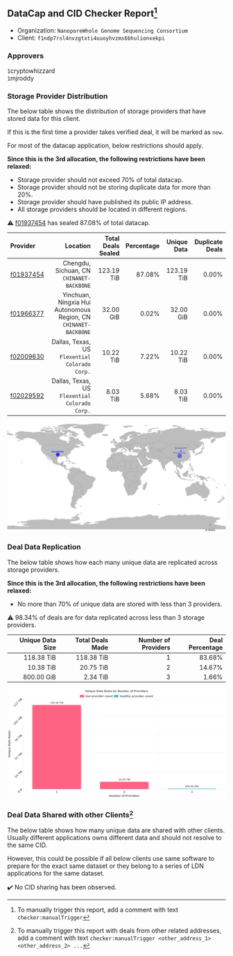 ## DataCap and CID Checker Report[^1]
 - Organization: `NanoporeWhole Genome Sequencing Consortium`
 - Client: `f1ndp7rsl4nvzgtxti4uuoyhvzms6bhulionxekpi`
### Approvers
`1`cryptowhizzard<br/>`1`mjroddy

### Storage Provider Distribution
The below table shows the distribution of storage providers that have stored data for this client.

If this is the first time a provider takes verified deal, it will be marked as `new`.

For most of the datacap application, below restrictions should apply.

**Since this is the 3rd allocation, the following restrictions have been relaxed:**
 - Storage provider should not exceed 70% of total datacap.
 - Storage provider should not be storing duplicate data for more than 20%.
 - Storage provider should have published its public IP address.
 - All storage providers should be located in different regions.

⚠️ [f01937454](https://filfox.info/en/address/f01937454) has sealed 87.08% of total datacap.

| Provider                                              |                                                            Location | Total Deals Sealed | Percentage | Unique Data | Duplicate Deals |
| :---------------------------------------------------- | ------------------------------------------------------------------: | -----------------: | ---------: | ----------: | --------------: |
| [f01937454](https://filfox.info/en/address/f01937454) |                        Chengdu, Sichuan, CN<br/>`CHINANET-BACKBONE` |         123.19 TiB |     87.08% |  123.19 TiB |           0.00% |
| [f01966377](https://filfox.info/en/address/f01966377) | Yinchuan, Ningxia Hui Autonomous Region, CN<br/>`CHINANET-BACKBONE` |          32.00 GiB |      0.02% |   32.00 GiB |           0.00% |
| [f02009630](https://filfox.info/en/address/f02009630) |                   Dallas, Texas, US<br/>`Flexential Colorado Corp.` |          10.22 TiB |      7.22% |   10.22 TiB |           0.00% |
| [f02029592](https://filfox.info/en/address/f02029592) |                   Dallas, Texas, US<br/>`Flexential Colorado Corp.` |           8.03 TiB |      5.68% |    8.03 TiB |           0.00% |

<img src="https://raw.githubusercontent.com/data-preservation-programs/filplus-checker-assets/main/filecoin-project/filecoin-plus-large-datasets/issues/1564/1677308868977.png"/>

### Deal Data Replication
The below table shows how each many unique data are replicated across storage providers.


**Since this is the 3rd allocation, the following restrictions have been relaxed:**
- No more than 70% of unique data are stored with less than 3 providers.

⚠️ 98.34% of deals are for data replicated across less than 3 storage providers.

| Unique Data Size | Total Deals Made | Number of Providers | Deal Percentage |
| ---------------: | ---------------: | ------------------: | --------------: |
|       118.38 TiB |       118.38 TiB |                   1 |          83.68% |
|        10.38 TiB |        20.75 TiB |                   2 |          14.67% |
|       800.00 GiB |         2.34 TiB |                   3 |           1.66% |

<img src="https://raw.githubusercontent.com/data-preservation-programs/filplus-checker-assets/main/filecoin-project/filecoin-plus-large-datasets/issues/1564/1677308869605.png"/>

### Deal Data Shared with other Clients[^3]
The below table shows how many unique data are shared with other clients.
Usually different applications owns different data and should not resolve to the same CID.

However, this could be possible if all below clients use same software to prepare for the exact same dataset or they belong to a series of LDN applications for the same dataset.

✔️ No CID sharing has been observed.

[^1]: To manually trigger this report, add a comment with text `checker:manualTrigger`

[^2]: Deals from those addresses are combined into this report as they are specified with `checker:manualTrigger`

[^3]: To manually trigger this report with deals from other related addresses, add a comment with text `checker:manualTrigger <other_address_1> <other_address_2> ...`
